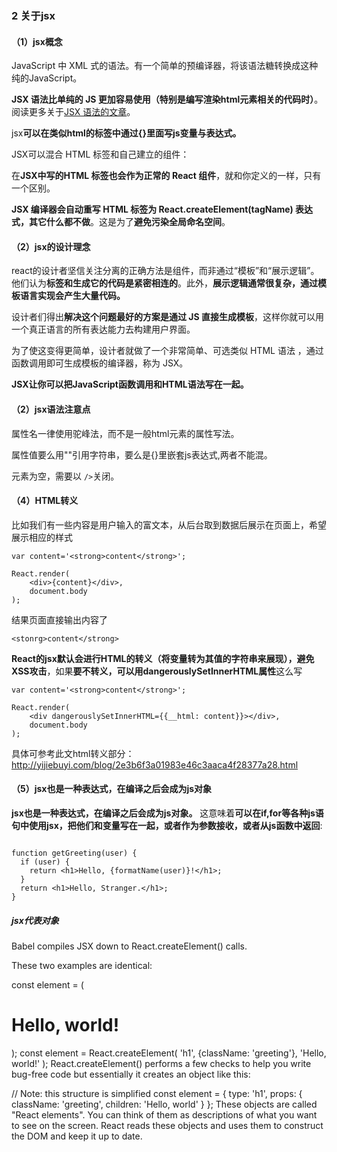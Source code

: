 ### 2 关于jsx

#### （1）jsx概念

JavaScript 中 XML 式的语法。有一个简单的预编译器，将该语法糖转换成这种纯的JavaScript。

**JSX 语法比单纯的 JS 更加容易使用（特别是编写渲染html元素相关的代码时）**。阅读更多关于[JSX 语法的文章](http://www.react-cn.com/docs/jsx-in-depth-zh-CN.html)。

jsx**可以在类似html的标签中通过{}里面写js变量与表达式。**

JSX可以混合 HTML 标签和自己建立的组件：

在**JSX中写的HTML 标签也会作为正常的 React 组件**，就和你定义的一样，只有一个区别。

**JSX 编译器会自动重写 HTML 标签为 React.createElement\(tagName\) 表达式，其它什么都不做**。这是为了**避免污染全局命名空间**。

#### （2）jsx的设计理念

react的设计者坚信关注分离的正确方法是组件，而非通过“模板”和“展示逻辑”。他们认为**标签和生成它的代码是紧密相连的**。此外，**展示逻辑通常很复杂，通过模板语言实现会产生大量代码。**

设计者们得出**解决这个问题最好的方案是通过 JS 直接生成模板**，这样你就可以用一个真正语言的所有表达能力去构建用户界面。

为了使这变得更简单，设计者就做了一个非常简单、可选类似 HTML 语法 ，通过函数调用即可生成模板的编译器，称为 JSX。

**JSX让你可以把JavaScript函数调用和HTML语法写在一起。**

#### （2）jsx语法注意点

属性名一律使用驼峰法，而不是一般html元素的属性写法。

属性值要么用""引用字符串，要么是{}里嵌套js表达式,两者不能混。

元素为空，需要以 `/>`关闭。


#### （4）HTML转义
比如我们有一些内容是用户输入的富文本，从后台取到数据后展示在页面上，希望展示相应的样式



```
var content='<strong>content</strong>';

React.render(
    <div>{content}</div>,
    document.body
);
```


结果页面直接输出内容了



```
<stonrg>content</strong>
```


**React的jsx默认会进行HTML的转义（将变量转为其值的字符串来展现），避免XSS攻击**，如果**要不转义，可以用dangerouslySetInnerHTML属性**这么写



```
var content='<strong>content</strong>';    

React.render(
    <div dangerouslySetInnerHTML={{__html: content}}></div>,
    document.body
);
```

具体可参考此文html转义部分：http://yijiebuyi.com/blog/2e3b6f3a01983e46c3aaca4f28377a28.html

#### （5）jsx也是一种表达式，在编译之后会成为js对象

**jsx也是一种表达式，在编译之后会成为js对象。**
这意味着**可以在if,for等各种js语句中使用jsx，把他们和变量写在一起，或者作为参数接收，或者从js函数中返回**:


```

function getGreeting(user) {
  if (user) {
    return <h1>Hello, {formatName(user)}!</h1>;
  }
  return <h1>Hello, Stranger.</h1>;
}

```

##### jsx代表对象

Babel compiles JSX down to React.createElement() calls.

These two examples are identical:

const element = (
  <h1 className="greeting">
    Hello, world!
  </h1>
);
const element = React.createElement(
  'h1',
  {className: 'greeting'},
  'Hello, world!'
);
React.createElement() performs a few checks to help you write bug-free code but essentially it creates an object like this:

// Note: this structure is simplified
const element = {
  type: 'h1',
  props: {
    className: 'greeting',
    children: 'Hello, world'
  }
};
These objects are called "React elements". You can think of them as descriptions of what you want to see on the screen. React reads these objects and uses them to construct the DOM and keep it up to date.









